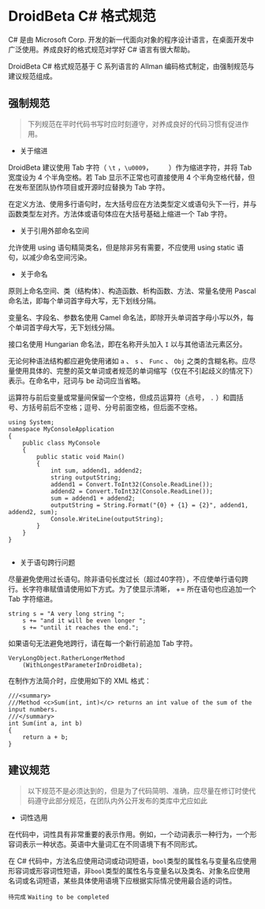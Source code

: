 # DroidBeta C# 格式规范
 
C# 是由 Microsoft Corp. 开发的新一代面向对象的程序设计语言，在桌面开发中广泛使用。养成良好的格式规范对学好 C# 语言有很大帮助。
 
DroidBeta C# 格式规范基于 C 系列语言的 Allman 编码格式制定，由强制规范与建议规范组成。
 
## 强制规范
 
> 下列规范在平时代码书写时应时刻遵守，对养成良好的代码习惯有促进作用。
 
* 关于缩进
 
DroidBeta 建议使用 Tab 字符（ `\t` ，`\u0009`， `	`）作为缩进字符，并将 Tab 宽度设为 4 个半角空格。若 Tab 显示不正常也可直接使用 4 个半角空格代替，但在发布至团队协作项目或开源时应替换为 Tab 字符。
 
在定义方法、使用多行语句时，左大括号应在方法类型定义或语句头下一行，并与函数类型左对齐。方法体或语句体应在大括号基础上缩进一个 Tab 字符。
 
* 关于引用外部命名空间
 
允许使用 using 语句精简类名，但是除非另有需要，不应使用 using static 语句，以减少命名空间污染。
 
* 关于命名
 
原则上命名空间、类（结构体）、构造函数、析构函数、方法、常量名使用 Pascal 命名法，即每个单词首字母大写，无下划线分隔。
 
变量名、字段名、参数名使用 Camel 命名法，即除开头单词首字母小写以外，每个单词首字母大写，无下划线分隔。
 
接口名使用 Hungarian 命名法，即在名称开头加入 `I` 以与其他语法元素区分。
 
无论何种语法结构都应避免使用诸如 `a` 、 `s` 、 `Func` 、 `Obj` 之类的含糊名称。应尽量使用具体的、完整的英文单词或者规范的单词缩写（仅在不引起歧义的情况下）表示。在命名中，冠词与 be 动词应当省略。
 
运算符与前后变量或常量间保留一个空格，但成员运算符（点号， `.` ）和圆括号、方括号前后不空格；逗号、分号前面空格，但后面不空格。
 
```Csharp
using System;
namespace MyConsoleApplication
{
    public class MyConsole
    {
        public static void Main()
        {
            int sum, addend1, addend2;
            string outputString;
            addend1 = Convert.ToInt32(Console.ReadLine());
            addend2 = Convert.ToInt32(Console.ReadLine());
            sum = addend1 + addend2;
            outputString = String.Format("{0} + {1} = {2}", addend1, addend2, sum);
            Console.WriteLine(outputString);
        }
    }
}
 
```
 
* 关于语句跨行问题
 
尽量避免使用过长语句。除非语句长度过长（超过40字符），不应使单行语句跨行。长字符串赋值请使用如下方式。为了使显示清晰， += 所在语句也应追加一个 Tab 字符缩进。
 
```Csharp
string s = "A very long string ";
    s += "and it will be even longer ";
    s += "until it reaches the end.";
```
 
如果语句无法避免地跨行，请在每一个新行前追加 Tab 字符。
 
```Csharp
VeryLongObject.RatherLongerMethod
    (WithLongestParameterInDroidBeta);
```
 
在制作方法简介时，应使用如下的 XML 格式：
 
```Csharp
///<summary>
///Method <c>Sum(int, int)</c> returns an int value of the sum of the input numbers.
///</summary>
int Sum(int a, int b)
{
    return a + b;
}
```
 
## 建议规范
 
> 以下规范不是必须达到的，但是为了代码简明、准确，应尽量在修订时使代码遵守此部分规范，在团队内外公开发布的类库中尤应如此
 
* 词性选用
 
在代码中，词性具有非常重要的表示作用。例如，一个动词表示一种行为，一个形容词表示一种状态。英语中大量词汇在不同语境下有不同形式。
 
在 C# 代码中，方法名应使用动词或动词短语，`bool`类型的属性名与变量名应使用形容词或形容词性短语，非`bool`类型的属性名与变量名以及类名、对象名应使用名词或名词短语，某些具体使用语境下应根据实际情况使用最合适的词性。
 
`待完成` `Waiting to be completed`